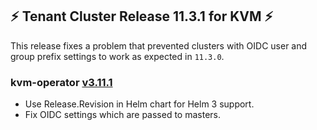 ## :zap: Tenant Cluster Release 11.3.1 for KVM :zap:

This release fixes a problem that prevented clusters with OIDC user and group prefix settings to work as expected in `11.3.0`.

### kvm-operator [v3.11.1](https://github.com/giantswarm/kvm-operator/releases/tag/v3.11.1)
- Use Release.Revision in Helm chart for Helm 3 support.
- Fix OIDC settings which are passed to masters.
